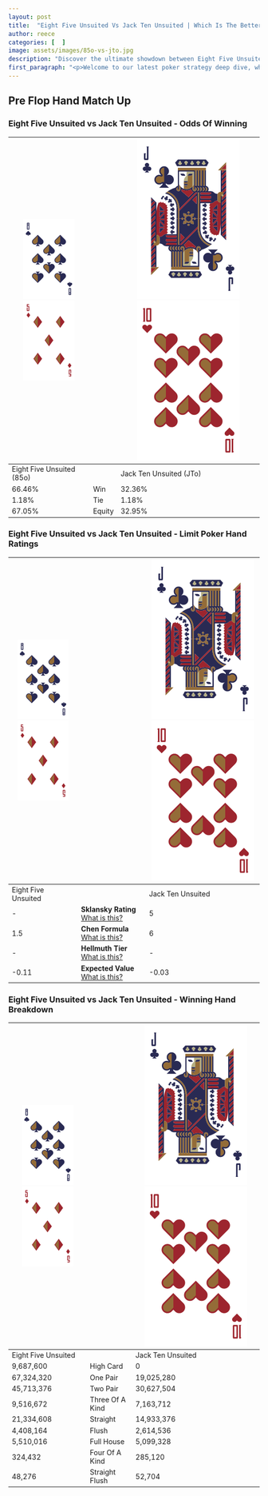 ```yaml
---
layout: post
title:  "Eight Five Unsuited Vs Jack Ten Unsuited | Which Is The Better Hand In Poker? A Complete Guide"
author: reece
categories: [  ]
image: assets/images/85o-vs-jto.jpg
description: "Discover the ultimate showdown between Eight Five Unsuited and Jack Ten Unsuited in poker! Uncover the odds, strategies, and scenarios where one hand triumphs over the other. Get ready to up your poker game with this thrilling analysis."
first_paragraph: "<p>Welcome to our latest poker strategy deep dive, where we're pitting two distinct hands against each other in a high-stakes showdown: Eight Five Unsuited vs Jack Ten Unsuited.</p><p>In the dynamic world of poker, every decision counts, and knowing which hand holds the upper hand is key to your success at the table.</p><p>In this article, we'll dissect these two hands, explore the scenarios where one dominates the other, and equip you with the knowledge to make strategic choices that can tip the odds in your favor.</p><p>Get ready to unravel the intriguing dynamics of these poker hands and elevate your game to new heights.</p>"
---
```




[comment]: # (sp0)

## Pre Flop Hand Match Up

<div class="table hand-ratings" markdown="1"> 



### Eight Five Unsuited vs Jack Ten Unsuited - Odds Of Winning


    
| ![image info](assets/images/hand1/8.png) ![image info](assets/images/hand1/5o.png) |  | ![image info](assets/images/hand2/J.png) ![image info](assets/images/hand2/To.png) |
| -------- | -------- | -------- |
| Eight Five Unsuited (85o) |  | Jack Ten Unsuited (JTo) |
| 66.46% | Win | 32.36% |
| 1.18% | Tie | 1.18% |
| 67.05% | Equity | 32.95% |




[comment]: # (sp1)



### Eight Five Unsuited vs Jack Ten Unsuited - Limit Poker Hand Ratings


    
| ![image info](assets/images/hand1/8.png) ![image info](assets/images/hand1/5o.png) |  | ![image info](assets/images/hand2/J.png) ![image info](assets/images/hand2/To.png) |
| -------- | -------- | -------- |
| Eight Five Unsuited |  | Jack Ten Unsuited |
| - | **Sklansky Rating** [What is this?](/sklansky-rating-explained) | 5 |
| 1.5 | **Chen Formula** [What is this?](/chen-formula-explained) | 6 |
| - | **Hellmuth Tier** [What is this?](/Hellmuth-tier-explained) | - |
| -0.11 | **Expected Value** [What is this?](/expected-value-explained) | -0.03 |




[comment]: # (sp2)



### Eight Five Unsuited vs Jack Ten Unsuited - Winning Hand Breakdown


    
| ![image info](assets/images/hand1/8.png) ![image info](assets/images/hand1/5o.png) |  | ![image info](assets/images/hand2/J.png) ![image info](assets/images/hand2/To.png) |
| -------- | -------- | -------- |
| Eight Five Unsuited |  | Jack Ten Unsuited |
| 9,687,600 | High Card | 0 |
| 67,324,320 | One Pair | 19,025,280 |
| 45,713,376 | Two Pair | 30,627,504 |
| 9,516,672 | Three Of A Kind | 7,163,712 |
| 21,334,608 | Straight | 14,933,376 |
| 4,408,164 | Flush | 2,614,536 |
| 5,510,016 | Full House | 5,099,328 |
| 324,432 | Four Of A Kind | 285,120 |
| 48,276 | Straight Flush | 52,704 |




[comment]: # (sp3)



</div>

[comment]: # (sp4)



[comment]: # (sp5)

